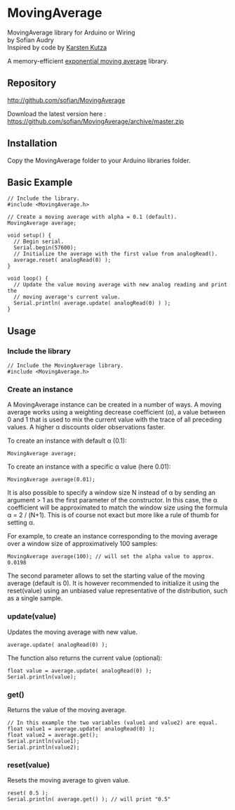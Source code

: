 # MovingAverage
MovingAverage library for Arduino or Wiring   
by Sofian Audry  
Inspired by code by [Karsten Kutza](http://www.ip-atlas.com/pub/nap/nn-src/bpn.txt)

A memory-efficient [exponential moving average](https://en.wikipedia.org/wiki/Moving_average#Exponential_moving_average) library.

## Repository

http://github.com/sofian/MovingAverage

Download the latest version here : https://github.com/sofian/MovingAverage/archive/master.zip

## Installation
Copy the MovingAverage folder to your Arduino libraries folder.


## Basic Example
```arduino
// Include the library.
#include <MovingAverage.h>

// Create a moving average with alpha = 0.1 (default).
MovingAverage average;

void setup() {
  // Begin serial.
  Serial.begin(57600);
  // Initialize the average with the first value from analogRead().
  average.reset( analogRead(0) );
}

void loop() {
  // Update the value moving average with new analog reading and print the 
  // moving average's current value.
  Serial.println( average.update( analogRead(0) ) );
}

```

## Usage

### Include the library

```arduino
// Include the MovingAverage library.
#include <MovingAverage.h> 

```

### Create an instance
A MovingAverage instance can be created in a number of ways.
A moving average works using a weighting decrease coefficient (α), a value between 0 and 1 that is used to mix the current value with the trace of all preceding values. A higher α discounts older observations faster.

To create an instance with default α (0.1): 
```arduino
MovingAverage average;
```

To create an instance with a specific α value (here 0.01):
```arduino
MovingAverage average(0.01);
```

It is also possible to specify a window size N instead of α by sending an argument > 1 as the first parameter of the constructor. In this case, the α coefficient will be approximated to match the window size using the formula α = 2 / (N+1). This is of course not exact but more like a rule of thumb for setting α.

For example, to create an instance corresponding to the moving average over a window size of approximatively 100 samples:
```arduino
MovingAverage average(100); // will set the alpha value to approx. 0.0198
```

The second parameter allows to set the starting value of the moving average (default is 0). It is however recommended to initialize it using the reset(value) using an unbiased value representative of the distribution, such as a single sample.

### update(value)

Updates the moving average with new value.
```arduino
average.update( analogRead(0) );
```

The function also returns the current value (optional):
```arduino
float value = average.update( analogRead(0) );
Serial.println(value);
```

### get()

Returns the value of the moving average.

```arduino
// In this example the two variables (value1 and value2) are equal.
float value1 = average.update( analogRead(0) );
float value2 = average.get();
Serial.println(value1);
Serial.println(value2);
```

### reset(value)

Resets the moving average to given value.

```arduino
reset( 0.5 );
Serial.println( average.get() ); // will print "0.5"
```
